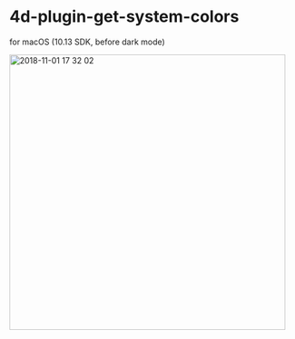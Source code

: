 # 4d-plugin-get-system-colors
for macOS (10.13 SDK, before dark mode)

<img width="486" alt="2018-11-01 17 32 02" src="https://user-images.githubusercontent.com/1725068/47841209-337b0f00-ddfc-11e8-91b7-913994c9a33b.png">
